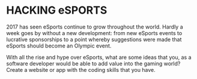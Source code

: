 # HACKING eSPORTS

2017 has seen eSports continue to grow throughout the world. Hardly a week goes by without a new development: from new eSports events to lucrative sponsorships to a point whereby suggestions were made that eSports should become an Olympic event.

With all the rise and hype over eSports, what are some ideas that you, as a software developer would be able to add value into the gaming world? Create a website or app with the coding skills that you have.

